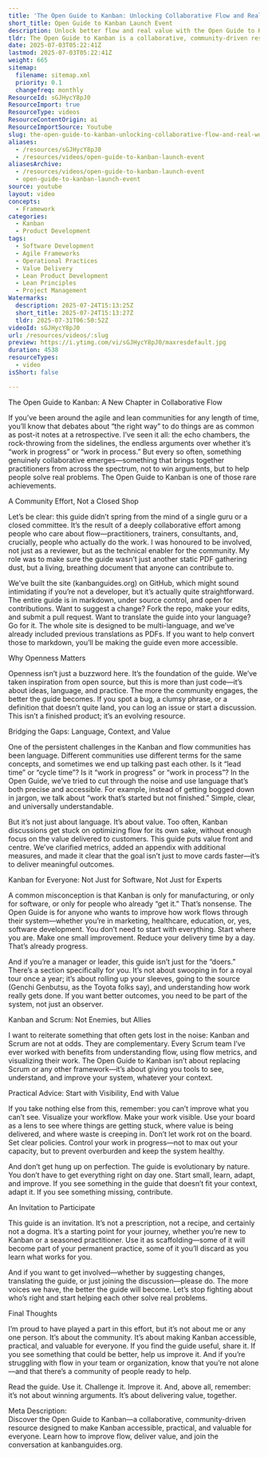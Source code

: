 ```yaml
---
title: 'The Open Guide to Kanban: Unlocking Collaborative Flow and Real-World Value for Every Team'
short_title: Open Guide to Kanban Launch Event
description: Unlock better flow and real value with the Open Guide to Kanban—a practical, community-driven resource for teams in any industry. Join the movement!
tldr: The Open Guide to Kanban is a collaborative, community-driven resource that makes Kanban accessible and practical for all teams, focusing on real-world value rather than rigid rules or jargon. It encourages managers and teams to start small, visualize work, and continuously improve by contributing to and adapting the guide. Managers should engage directly with their teams, use the guide to enhance visibility and flow, and participate in the community to solve real problems together.
date: 2025-07-03T05:22:41Z
lastmod: 2025-07-03T05:22:41Z
weight: 665
sitemap:
  filename: sitemap.xml
  priority: 0.1
  changefreq: monthly
ResourceId: sGJHycY8pJ0
ResourceImport: true
ResourceType: videos
ResourceContentOrigin: ai
ResourceImportSource: Youtube
slug: the-open-guide-to-kanban-unlocking-collaborative-flow-and-real-world-value-for-every-team
aliases:
  - /resources/sGJHycY8pJ0
  - /resources/videos/open-guide-to-kanban-launch-event
aliasesArchive:
  - /resources/videos/open-guide-to-kanban-launch-event
  - open-guide-to-kanban-launch-event
source: youtube
layout: video
concepts:
  - Framework
categories:
  - Kanban
  - Product Development
tags:
  - Software Development
  - Agile Frameworks
  - Operational Practices
  - Value Delivery
  - Lean Product Development
  - Lean Principles
  - Project Management
Watermarks:
  description: 2025-07-24T15:13:25Z
  short_title: 2025-07-24T15:13:27Z
  tldr: 2025-07-31T06:50:52Z
videoId: sGJHycY8pJ0
url: /resources/videos/:slug
preview: https://i.ytimg.com/vi/sGJHycY8pJ0/maxresdefault.jpg
duration: 4538
resourceTypes:
  - video
isShort: false

---
```

The Open Guide to Kanban: A New Chapter in Collaborative Flow

If you’ve been around the agile and lean communities for any length of time, you’ll know that debates about “the right way” to do things are as common as post-it notes at a retrospective. I’ve seen it all: the echo chambers, the rock-throwing from the sidelines, the endless arguments over whether it’s “work in progress” or “work in process.” But every so often, something genuinely collaborative emerges—something that brings together practitioners from across the spectrum, not to win arguments, but to help people solve real problems. The Open Guide to Kanban is one of those rare achievements.

A Community Effort, Not a Closed Shop

Let’s be clear: this guide didn’t spring from the mind of a single guru or a closed committee. It’s the result of a deeply collaborative effort among people who care about flow—practitioners, trainers, consultants, and, crucially, people who actually do the work. I was honoured to be involved, not just as a reviewer, but as the technical enabler for the community. My role was to make sure the guide wasn’t just another static PDF gathering dust, but a living, breathing document that anyone can contribute to.

We’ve built the site (kanbanguides.org) on GitHub, which might sound intimidating if you’re not a developer, but it’s actually quite straightforward. The entire guide is in markdown, under source control, and open for contributions. Want to suggest a change? Fork the repo, make your edits, and submit a pull request. Want to translate the guide into your language? Go for it. The whole site is designed to be multi-language, and we’ve already included previous translations as PDFs. If you want to help convert those to markdown, you’ll be making the guide even more accessible.

Why Openness Matters

Openness isn’t just a buzzword here. It’s the foundation of the guide. We’ve taken inspiration from open source, but this is more than just code—it’s about ideas, language, and practice. The more the community engages, the better the guide becomes. If you spot a bug, a clumsy phrase, or a definition that doesn’t quite land, you can log an issue or start a discussion. This isn’t a finished product; it’s an evolving resource.

Bridging the Gaps: Language, Context, and Value

One of the persistent challenges in the Kanban and flow communities has been language. Different communities use different terms for the same concepts, and sometimes we end up talking past each other. Is it “lead time” or “cycle time”? Is it “work in progress” or “work in process”? In the Open Guide, we’ve tried to cut through the noise and use language that’s both precise and accessible. For example, instead of getting bogged down in jargon, we talk about “work that’s started but not finished.” Simple, clear, and universally understandable.

But it’s not just about language. It’s about value. Too often, Kanban discussions get stuck on optimizing flow for its own sake, without enough focus on the value delivered to customers. This guide puts value front and centre. We’ve clarified metrics, added an appendix with additional measures, and made it clear that the goal isn’t just to move cards faster—it’s to deliver meaningful outcomes.

Kanban for Everyone: Not Just for Software, Not Just for Experts

A common misconception is that Kanban is only for manufacturing, or only for software, or only for people who already “get it.” That’s nonsense. The Open Guide is for anyone who wants to improve how work flows through their system—whether you’re in marketing, healthcare, education, or, yes, software development. You don’t need to start with everything. Start where you are. Make one small improvement. Reduce your delivery time by a day. That’s already progress.

And if you’re a manager or leader, this guide isn’t just for the “doers.” There’s a section specifically for you. It’s not about swooping in for a royal tour once a year; it’s about rolling up your sleeves, going to the source (Genchi Genbutsu, as the Toyota folks say), and understanding how work really gets done. If you want better outcomes, you need to be part of the system, not just an observer.

Kanban and Scrum: Not Enemies, but Allies

I want to reiterate something that often gets lost in the noise: Kanban and Scrum are not at odds. They are complementary. Every Scrum team I’ve ever worked with benefits from understanding flow, using flow metrics, and visualizing their work. The Open Guide to Kanban isn’t about replacing Scrum or any other framework—it’s about giving you tools to see, understand, and improve your system, whatever your context.

Practical Advice: Start with Visibility, End with Value

If you take nothing else from this, remember: you can’t improve what you can’t see. Visualize your workflow. Make your work visible. Use your board as a lens to see where things are getting stuck, where value is being delivered, and where waste is creeping in. Don’t let work rot on the board. Set clear policies. Control your work in progress—not to max out your capacity, but to prevent overburden and keep the system healthy.

And don’t get hung up on perfection. The guide is evolutionary by nature. You don’t have to get everything right on day one. Start small, learn, adapt, and improve. If you see something in the guide that doesn’t fit your context, adapt it. If you see something missing, contribute.

An Invitation to Participate

This guide is an invitation. It’s not a prescription, not a recipe, and certainly not a dogma. It’s a starting point for your journey, whether you’re new to Kanban or a seasoned practitioner. Use it as scaffolding—some of it will become part of your permanent practice, some of it you’ll discard as you learn what works for you.

And if you want to get involved—whether by suggesting changes, translating the guide, or just joining the discussion—please do. The more voices we have, the better the guide will become. Let’s stop fighting about who’s right and start helping each other solve real problems.

Final Thoughts

I’m proud to have played a part in this effort, but it’s not about me or any one person. It’s about the community. It’s about making Kanban accessible, practical, and valuable for everyone. If you find the guide useful, share it. If you see something that could be better, help us improve it. And if you’re struggling with flow in your team or organization, know that you’re not alone—and that there’s a community of people ready to help.

Read the guide. Use it. Challenge it. Improve it. And, above all, remember: it’s not about winning arguments. It’s about delivering value, together.

Meta Description:  
Discover the Open Guide to Kanban—a collaborative, community-driven resource designed to make Kanban accessible, practical, and valuable for everyone. Learn how to improve flow, deliver value, and join the conversation at kanbanguides.org.
